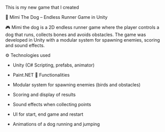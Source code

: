 This is my new game that I created

🐾 Mimi The Dog – Endless Runner Game in Unity

🎮 Mimi the dog is a 2D endless runner game where the player controls a dog that runs, collects bones and avoids obstacles. The game was developed in Unity with a modular system for spawning enemies, scoring and sound effects.

⚙️ Technologies used

- Unity (C# Scripting, prefabs, animator)
- Paint.NET
🧩 Functionalities

- Modular system for spawning enemies (birds and obstacles)
- Scoring and display of results
- Sound effects when collecting points
- UI for start, end game and restart
- Animations of a dog running and jumping
